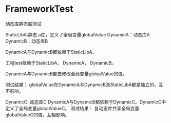 # FrameworkTest
动态库静态库测试 

StaticLibA:静态.a库，定义了全局变量globalValue
DynamicA：动态库A
DynamicB：动态库B

DynamicA与DynamicB都依赖于StaticLibA。

工程test依赖于StaticLibA， DynamicA， DynamicB。

DynamicA与DynamicB都去修改全局变量globalValue的值。


测试结果：
globalValue在DynamicA与DynamicB及StaticLibA都是独立的，互不影响。



DynamicC: 动态库C
DynamicA与DynamicB都依赖于DynamicC。DynamicC中定义了全局变量globalValueC。
测试结果：
各动态库共享全局变量globalValueC的值，互相影响。
